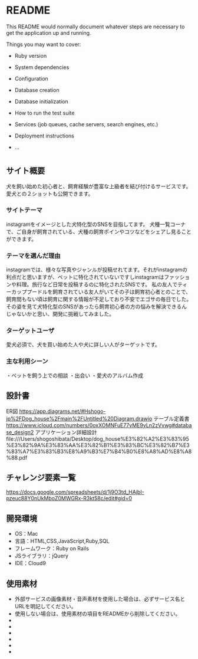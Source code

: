 # README

This README would normally document whatever steps are necessary to get the
application up and running.

Things you may want to cover:

* Ruby version

* System dependencies

* Configuration

* Database creation

* Database initialization

* How to run the test suite

* Services (job queues, cache servers, search engines, etc.)

* Deployment instructions

* ...

# <Doghouse>

## サイト概要
犬を飼い始めた初心者と、飼育経験が豊富な上級者を結び付けるサービスです。
愛犬との２ショットも公開できます。

### サイトテーマ
instagramをイメージとした犬特化型のSNSを目指してます。
犬種一覧コーナで、ご自身が飼育されている、犬種の飼育ポインやコツなどをシェアし見ることができます。

### テーマを選んだ理由
instagramでは、様々な写真やジャンルが投稿せれてます。それがinstagramの利点だと思いますが、ペットに特化されていないですしinstagramはファッションや料理。旅行など日常を投稿するのに特化されたSNSです。
私の友人でティーカッププードルを飼育されている友人がいてその子は飼育初心者とのことで、飼育間もない頃は飼育に関する情報が不足しており不安でエゴサの毎日でした。その姿を見て犬特化型のSNSがあったら飼育初心者の方の悩みを解決できるんじゃないかと思い、開発に挑戦してみました。

### ターゲットユーザ
愛犬必須で、犬を買い始めた人や犬に詳しい人がターゲットです。

### 主な利用シーン
・ペットを飼う上での相談
・出会い
・愛犬のアルバム作成
## 設計書
 ER図   https://app.diagrams.net/#Hshogo-jp%2FDog_house%2Fmain%2FUntitled%20Diagram.drawio
 テーブル定義書   https://www.icloud.com/numbers/0oxXOMNFuE77vME9vLn2zVvwg#database_design2
 アプリケーション詳細設計file:///Users/shogoshibata/Desktop/dog_house%E3%82%A2%E3%83%95%E3%82%9A%E3%83%AA%E3%82%B1%E3%83%BC%E3%82%B7%E3%83%A7%E3%83%B3%E8%A9%B3%E7%B4%B0%E8%A8%AD%E8%A8%88.pdf
## チャレンジ要素一覧
https://docs.google.com/spreadsheets/d/1j9O3td_HAjbI-pzeuc88Y0nUkMboZ0MWGRx-R3kt58c/edit#gid=0
## 開発環境
- OS：Mac
- 言語：HTML,CSS,JavaScript,Ruby,SQL
- フレームワーク：Ruby on Rails
- JSライブラリ：jQuery
- IDE：Cloud9

## 使用素材
- 外部サービスの画像素材・音声素材を使用した場合は、必ずサービス名とURLを明記してください。
- 使用しない場合は、使用素材の項目をREADMEから削除してください。
-
-
-
-
-
-

